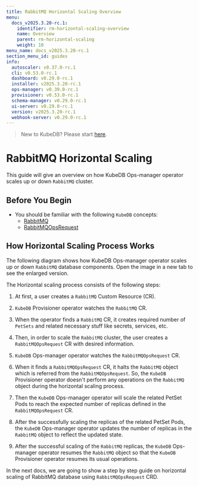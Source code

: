 ```yaml
---
title: RabbitMQ Horizontal Scaling Overview
menu:
  docs_v2025.3.20-rc.1:
    identifier: rm-horizontal-scaling-overview
    name: Overview
    parent: rm-horizontal-scaling
    weight: 10
menu_name: docs_v2025.3.20-rc.1
section_menu_id: guides
info:
  autoscaler: v0.37.0-rc.1
  cli: v0.53.0-rc.1
  dashboard: v0.29.0-rc.1
  installer: v2025.3.20-rc.1
  ops-manager: v0.39.0-rc.1
  provisioner: v0.53.0-rc.1
  schema-manager: v0.29.0-rc.1
  ui-server: v0.29.0-rc.1
  version: v2025.3.20-rc.1
  webhook-server: v0.29.0-rc.1
---
```


> New to KubeDB? Please start [here](/docs/v2025.3.20-rc.1/README).

# RabbitMQ Horizontal Scaling

This guide will give an overview on how KubeDB Ops-manager operator scales up or down `RabbitMQ` cluster.

## Before You Begin

- You should be familiar with the following `KubeDB` concepts:
  - [RabbitMQ](/docs/v2025.3.20-rc.1/guides/rabbitmq/concepts/rabbitmq)
  - [RabbitMQOpsRequest](/docs/v2025.3.20-rc.1/guides/rabbitmq/concepts/opsrequest)

## How Horizontal Scaling Process Works

The following diagram shows how KubeDB Ops-manager operator scales up or down `RabbitMQ` database components. Open the image in a new tab to see the enlarged version.

The Horizontal scaling process consists of the following steps:

1. At first, a user creates a `RabbitMQ` Custom Resource (CR).

2. `KubeDB` Provisioner  operator watches the `RabbitMQ` CR.

3. When the operator finds a `RabbitMQ` CR, it creates required number of `PetSets` and related necessary stuff like secrets, services, etc.

4. Then, in order to scale the `RabbitMQ` cluster, the user creates a `RabbitMQOpsRequest` CR with desired information.

5. `KubeDB` Ops-manager operator watches the `RabbitMQOpsRequest` CR.

6. When it finds a `RabbitMQOpsRequest` CR, it halts the `RabbitMQ` object which is referred from the `RabbitMQOpsRequest`. So, the `KubeDB` Provisioner  operator doesn't perform any operations on the `RabbitMQ` object during the horizontal scaling process.  

7. Then the `KubeDB` Ops-manager operator will scale the related PetSet Pods to reach the expected number of replicas defined in the `RabbitMQOpsRequest` CR.

8. After the successfully scaling the replicas of the related PetSet Pods, the `KubeDB` Ops-manager operator updates the number of replicas in the `RabbitMQ` object to reflect the updated state.

9. After the successful scaling of the `RabbitMQ` replicas, the `KubeDB` Ops-manager operator resumes the `RabbitMQ` object so that the `KubeDB` Provisioner  operator resumes its usual operations.

In the next docs, we are going to show a step by step guide on horizontal scaling of RabbitMQ database using `RabbitMQOpsRequest` CRD.
